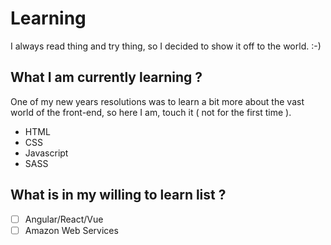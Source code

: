 # Learning
I always read thing and try thing, so I decided to show it off to the world. :-)

## What I am currently learning ?
One of my new years resolutions was to learn a bit more about the vast world of the front-end, so here I am, touch it ( not for the first time ).
* HTML
* CSS
* Javascript
* SASS

## What is in my willing to learn list ?
- [ ] Angular/React/Vue
- [ ] Amazon Web Services
